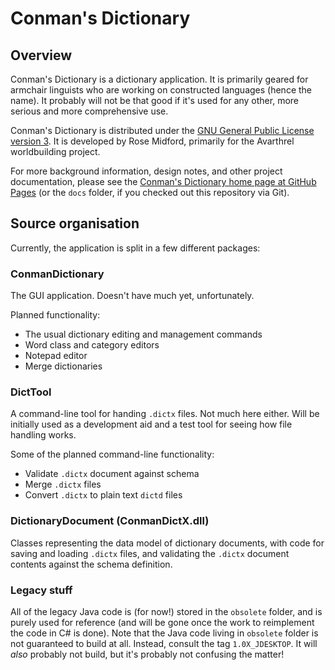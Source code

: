 # Conman's Dictionary

## Overview

Conman's Dictionary is a dictionary application. It is primarily
geared for armchair linguists who are working on constructed languages
(hence the name). It probably will not be that good if it's used for
any other, more serious and more comprehensive use.

Conman's Dictionary is distributed under the
[GNU General Public License version 3](http://www.gnu.org/copyleft/gpl.html).
It is developed by Rose Midford, primarily for the Avarthrel
worldbuilding project.

For more background information, design notes, and other
project documentation, please see the
[Conman's Dictionary home page at GitHub Pages](https://umbraroze.github.io/ConmanDictionary/)
(or the `docs` folder, if you checked out this repository via Git).

## Source organisation

Currently, the application is split in a few different packages:

### ConmanDictionary

The GUI application. Doesn't have much yet, unfortunately.

Planned functionality:

* The usual dictionary editing and management commands
* Word class and category editors
* Notepad editor
* Merge dictionaries

### DictTool

A command-line tool for handing `.dictx` files. Not much here either.
Will be initially used as a development aid and a test tool for
seeing how file handling works.

Some of the planned command-line functionality:

* Validate `.dictx` document against schema
* Merge `.dictx` files
* Convert `.dictx` to plain text `dictd` files

### DictionaryDocument (ConmanDictX.dll)

Classes representing the data model of dictionary documents, with
code for saving and loading `.dictx` files, and validating
the `.dictx` document contents against the schema definition.

### Legacy stuff

All of the legacy Java code is (for now!) stored in the
`obsolete` folder, and is purely used for reference
(and will be gone once the work to reimplement the code in C# is done).
Note that the Java code living in `obsolete` folder is not guaranteed
to build at all. Instead, consult the tag `1.0X_JDESKTOP`. It will *also*
probably not build, but it's probably not confusing the matter!
